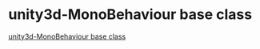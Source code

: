 # unity3d-MonoBehaviour base class
[unity3d-MonoBehaviour base class](https://aiwithcloud.com/2022/09/16/unity3d_monobehaviour_base_class/)